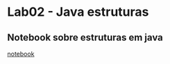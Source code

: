 # Lab02 - Java estruturas

## Notebook sobre estruturas em java

[notebook](https://github.com/LucJRibas/MC322-Laboratorios/blob/main/lab02/notebook/lab02-java-estruturas-ra247231.ipynb)


